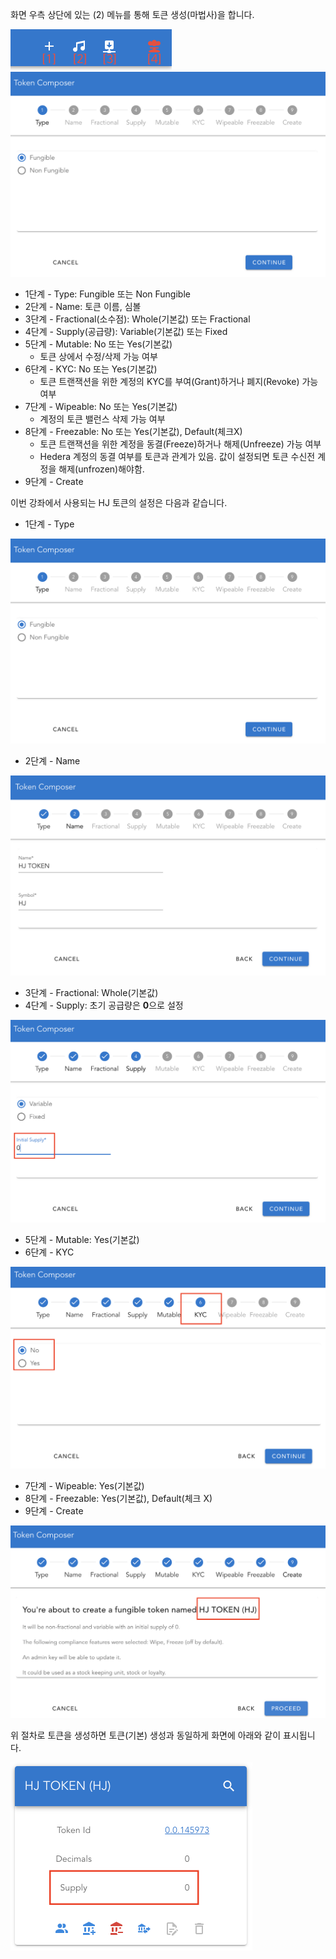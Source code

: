 화면 우측 상단에 있는 (2) 메뉴를 통해 토큰 생성(마법사)을 합니다.

<img src="https://github.com/yunhochung/katacoda-scenarios/raw/master/hedera-hashgraph/hedera-token-service-demo/images/4.png" alt="4" style="zoom:50%;" />

<img src="https://github.com/yunhochung/katacoda-scenarios/raw/master/hedera-hashgraph/hedera-token-service-demo/images/9.png" alt="9" style="zoom:50%;" />

* 1단계 - Type: Fungible 또는 Non Fungible
* 2단계 - Name: 토큰 이름, 심볼
* 3단계 - Fractional(소수점): Whole(기본값) 또는 Fractional
* 4단계 - Supply(공급량): Variable(기본값) 또는 Fixed
* 5단계 - Mutable: No 또는 Yes(기본값)
  * 토큰 상에서 수정/삭제 가능 여부
* 6단계 - KYC: No 또는 Yes(기본값)
  * 토큰 트랜잭션을 위한 계정의 KYC를 부여(Grant)하거나 폐지(Revoke) 가능 여부
* 7단계 - Wipeable: No 또는 Yes(기본값)
  * 계정의 토큰 밸런스 삭제 가능 여부
* 8단계 - Freezable: No 또는 Yes(기본값), Default(체크X)
  * 토큰 트랜잭션을 위한 계정을 동결(Freeze)하거나 해제(Unfreeze) 가능 여부
  * Hedera 계정의 동결 여부를 토큰과 관계가 있음. 값이 설정되면 토큰 수신전 계정을 해제(unfrozen)해야함.
* 9단계 - Create



이번 강좌에서 사용되는 HJ 토큰의 설정은 다음과 같습니다.

* 1단계 - Type

<img src="https://github.com/yunhochung/katacoda-scenarios/raw/master/hedera-hashgraph/hedera-token-service-demo/images/9.png" alt="9" style="zoom:50%;" />

* 2단계 - Name

<img src="https://github.com/yunhochung/katacoda-scenarios/raw/master/hedera-hashgraph/hedera-token-service-demo/images/10.png" alt="10" style="zoom:50%;" />

* 3단계 - Fractional: Whole(기본값)
* 4단계 - Supply: 초기 공급량은 **0**으로 설정

<img src="https://github.com/yunhochung/katacoda-scenarios/raw/master/hedera-hashgraph/hedera-token-service-demo/images/11.png" alt="11" style="zoom:50%;" />

* 5단계 - Mutable: Yes(기본값)
* 6단계 - KYC

<img src="https://github.com/yunhochung/katacoda-scenarios/raw/master/hedera-hashgraph/hedera-token-service-demo/images/12.png" alt="12" style="zoom:50%;" />

* 7단계 - Wipeable: Yes(기본값)
* 8단계 - Freezable: Yes(기본값), Default(체크 X)
* 9단계 - Create

<img src="https://github.com/yunhochung/katacoda-scenarios/raw/master/hedera-hashgraph/hedera-token-service-demo/images/13.png" alt="13" style="zoom:50%;" />

위 절차로 토큰을 생성하면 토큰(기본) 생성과 동일하게 화면에 아래와 같이 표시됩니다. 

<img src="https://github.com/yunhochung/katacoda-scenarios/raw/master/hedera-hashgraph/hedera-token-service-demo/images/14.png" alt="14" style="zoom:50%;" />